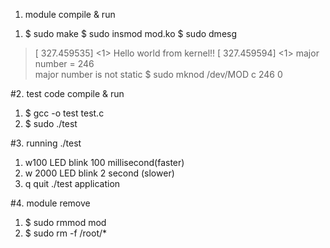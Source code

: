 1. module compile & run

1) $   sudo make 
 $   sudo insmod mod.ko 
 $   sudo dmesg 
>[  327.459535] <1> Hello world from kernel!!
[  327.459594] <1> major number = 246    
> major number is not static
 $   sudo mknod /dev/MOD c 246 0
 

#2. test code compile & run
1) $   gcc -o test test.c
2) $   sudo ./test


#3. running ./test
1) w100
 LED blink 100 millisecond(faster)
2) w 2000
 LED blink 2 second (slower)
3) q
 quit ./test application


#4. module remove
1) $    sudo rmmod mod
2) $    sudo rm -f /root/*

